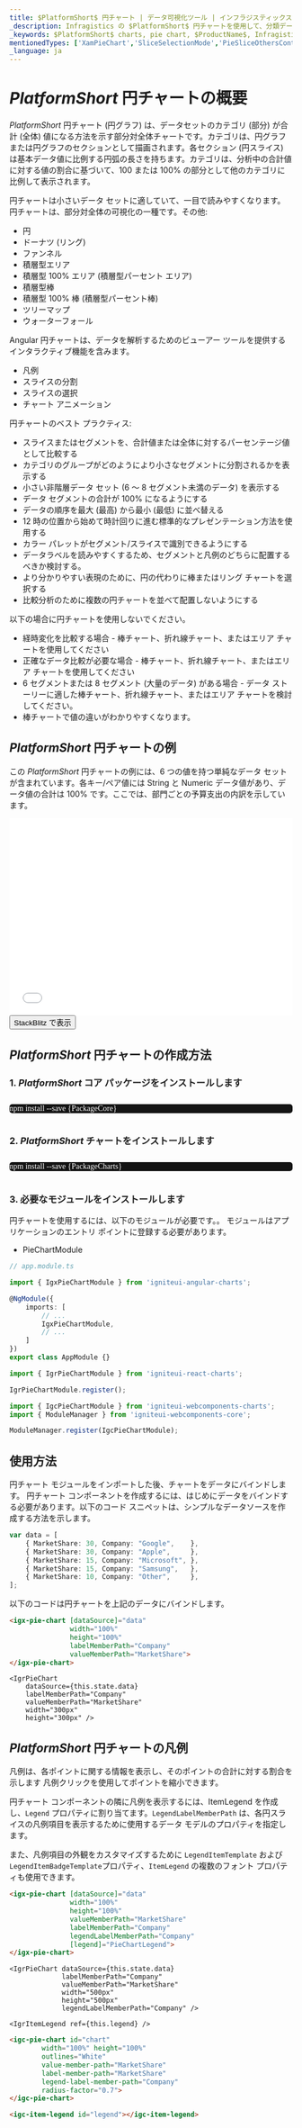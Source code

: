 ```yaml
---
title: $PlatformShort$ 円チャート | データ可視化ツール | インフラジスティックス
_description: Infragistics の $PlatformShort$ 円チャートを使用して、分類データを表示するカラフルな円チャートを作成します。
_keywords: $PlatformShort$ charts, pie chart, $ProductName$, Infragistics, data binding, slice selection, slice explosion, animation, チャート, 円チャート, データ バインディング, スライス選択, スライス切り離し, アニメーション, インフラジスティックス
mentionedTypes: ['XamPieChart','SliceSelectionMode','PieSliceOthersContext']
_language: ja
---
```

# $PlatformShort$ 円チャートの概要

$PlatformShort$ 円チャート (円グラフ) は、データセットのカテゴリ (部分) が合計 (全体) 値になる方法を示す部分対全体チャートです。カテゴリは、円グラフまたは円グラフのセクションとして描画されます。各セクション (円スライス) は基本データ値に比例する円弧の長さを持ちます。カテゴリは、分析中の合計値に対する値の割合に基づいて、100 または 100% の部分として他のカテゴリに比例して表示されます。

円チャートは小さいデータ セットに適していて、一目で読みやすくなります。円チャートは、部分対全体の可視化の一種です。その他:

- 円 
- ドーナツ (リング) 
- ファンネル 
- 積層型エリア
- 積層型 100% エリア (積層型パーセント エリア)
- 積層型棒 
- 積層型 100% 棒 (積層型パーセント棒) 
- ツリーマップ 
- ウォーターフォール 

Angular 円チャートは、データを解析するためのビューアー ツールを提供するインタラクティブ機能を含みます。

- 凡例 
- スライスの分割
- スライスの選択 
- チャート アニメーション 

円チャートのベスト プラクティス:

- スライスまたはセグメントを、合計値または全体に対するパーセンテージ値として比較する
- カテゴリのグループがどのようにより小さなセグメントに分割されるかを表示する
- 小さい非階層データ セット (6 ～ 8 セグメント未満のデータ) を表示する
- データ セグメントの合計が 100% になるようにする
- データの順序を最大 (最高) から最小 (最低) に並べ替える
- 12 時の位置から始めて時計回りに進む標準的なプレゼンテーション方法を使用する
- カラー パレットがセグメント/スライスで識別できるようにする
- データラベルを読みやすくするため、セグメントと凡例のどちらに配置するべきか検討する。
- より分かりやすい表現のために、円の代わりに棒またはリング チャートを選択する
- 比較分析のために複数の円チャートを並べて配置しないようにする

以下の場合に円チャートを使用しないでください。 

- 経時変化を比較する場合 - 棒チャート、折れ線チャート、またはエリア チャートを使用してください
- 正確なデータ比較が必要な場合 - 棒チャート、折れ線チャート、またはエリア チャートを使用してください
- 6 セグメントまたは 8 セグメント (大量のデータ) がある場合 - データ ストーリーに適した棒チャート、折れ線チャート、またはエリア チャートを検討してください。
- 棒チャートで値の違いがわかりやすくなります。

## $PlatformShort$ 円チャートの例

この $PlatformShort$ 円チャートの例には、6 つの値を持つ単純なデータ セットが含まれています。各キー/ペア値には String と Numeric データ値があり、データ値の合計は 100% です。ここでは、部門ごとの予算支出の内訳を示しています。

<div class="sample-container loading" style="height: 350px">
    <iframe id="pie-chart-data-sample-iframe" src='{environment:dvDemosBaseUrl}/charts/pie-chart-overview' width="100%" height="100%" seamless frameBorder="0" onload="onXPlatSampleIframeContentLoaded(this);" alt="$PlatformShort$ Pie Chart Overview Example"></iframe>
</div>
<div>
    <button data-localize="stackblitz" class="stackblitz-btn"   data-iframe-id="pie-chart-overview-iframe" data-demos-base-url="{environment:dvDemosBaseUrl}">StackBlitz で表示
    </button>
<sample-button src="charts/pie-chart/overview"></sample-button>

</div>

<div class="divider--half"></div>

## $PlatformShort$ 円チャートの作成方法

<!-- Angular, React, WebComponents -->
### 1. $PlatformShort$ コア パッケージをインストールします

<pre style="background:#141414;color:white;display:inline-block;padding:16x;margin-top:10px;font-family:'Consolas';border-radius:5px;width:100%">
npm install --save {PackageCore}
</pre>
<!-- end: Angular, React, WebComponents -->

<!-- Angular, React, WebComponents -->
### 2. $PlatformShort$ チャートをインストールします

<pre style="background:#141414;color:white;display:inline-block;padding:16x;margin-top:10px;font-family:'Consolas';border-radius:5px;width:100%">
npm install --save {PackageCharts}
</pre>
<!-- end: Angular, React, WebComponents -->

### <!-- Angular, React, WebComponents -->3. <!-- end: Angular, React, WebComponents -->必要なモジュールをインストールします
円チャートを使用するには、以下のモジュールが必要です。<!-- Angular, React, WebComponents -->。<!-- end: Angular, React, WebComponents --><!-- Blazor --> モジュールはアプリケーションのエントリ ポイントに登録する必要があります。

* PieChartModule
<!-- end: Blazor -->

```ts
// app.module.ts

import { IgxPieChartModule } from 'igniteui-angular-charts';

@NgModule({
    imports: [
        // ...
        IgxPieChartModule,
        // ...
    ]
})
export class AppModule {}
```

```ts
import { IgrPieChartModule } from 'igniteui-react-charts';

IgrPieChartModule.register();
```

```ts
import { IgcPieChartModule } from 'igniteui-webcomponents-charts';
import { ModuleManager } from 'igniteui-webcomponents-core';

ModuleManager.register(IgcPieChartModule);
```


<div class="divider--half"></div>

## 使用方法

円チャート モジュールをインポートした後、チャートをデータにバインドします。
円チャート コンポーネントを作成するには、はじめにデータをバインドする必要があります。以下のコード スニペットは、シンプルなデータソースを作成する方法を示します。

```ts
var data = [
    { MarketShare: 30, Company: "Google",    },
    { MarketShare: 30, Company: "Apple",     },
    { MarketShare: 15, Company: "Microsoft", },
    { MarketShare: 15, Company: "Samsung",   },
    { MarketShare: 10, Company: "Other",     },
];
```

以下のコードは円チャートを上記のデータにバインドします。

```html
<igx-pie-chart [dataSource]="data"
               width="100%"
               height="100%"
               labelMemberPath="Company"
               valueMemberPath="MarketShare">
</igx-pie-chart>
```
```tsx
<IgrPieChart
    dataSource={this.state.data}
    labelMemberPath="Company"
    valueMemberPath="MarketShare"
    width="300px"
    height="300px" />
```

<div class="divider--half"></div>

## $PlatformShort$ 円チャートの凡例

凡例は、各ポイントに関する情報を表示し、そのポイントの合計に対する割合を示します 凡例クリックを使用してポイントを縮小できます。

円チャート コンポーネントの隣に凡例を表示するには、ItemLegend を作成し、`Legend` プロパティに割り当てます。`LegendLabelMemberPath` は、各円スライスの凡例項目を表示するために使用するデータ モデルのプロパティを指定します。

また、凡例項目の外観をカスタマイズするために `LegendItemTemplate` および `LegendItemBadgeTemplate`プロパティ、`ItemLegend` の複数のフォント プロパティも使用できます。

```html
<igx-pie-chart [dataSource]="data"
               width="100%"
               height="100%"
               valueMemberPath="MarketShare"
               labelMemberPath="Company"
               legendLabelMemberPath="Company"
               [legend]="PieChartLegend">
</igx-pie-chart>
```

```tsx
<IgrPieChart dataSource={this.state.data}
             labelMemberPath="Company"
             valueMemberPath="MarketShare"
             width="500px"
             height="500px"
             legendLabelMemberPath="Company" />

<IgrItemLegend ref={this.legend} />

```

```html
<igc-pie-chart id="chart"
        width="100%" height="100%"
        outlines="White"
        value-member-path="MarketShare"
        label-member-path="MarketShare"
        legend-label-member-path="Company"
        radius-factor="0.7">
</igc-pie-chart>

<igc-item-legend id="legend"></igc-item-legend>

```

<div class="sample-container loading" style="height: 350px">
    <iframe id="pie-chart-legend-iframe" data-src='{environment:dvDemosBaseUrl}/charts/pie-chart-legend' width="100%" height="100%" seamless frameBorder="0" class="lazyload"></iframe>
</div>
<div>
    <button data-localize="stackblitz" class="stackblitz-btn"   data-iframe-id="pie-chart-legend-iframe" data-demos-base-url="{environment:dvDemosBaseUrl}">StackBlitz で表示
    </button>
<sample-button src="charts/pie-chart/legend"></sample-button>

</div>

<div class="divider--half"></div>

## 円チャートの凡例でパーセンテージを表示する方法

<!-- TODO -->

## $PlatformShort$ 円チャートのスタイル設定

<!-- TODO -->
<!-- <div class="sample-container loading" style="height: 500px">
    <iframe></iframe>
</div>
<div class="divider--half"></div> -->

## $PlatformShort$ ラジアル円チャート

## その他の分類項目
円チャート コンポーネントの基本データに、小さい値を含む多くの項目が含まれる場合があります。この場合、Others カテゴリは、単一スライスへの複数のデータ値の自動集計を許可します。

以下のサンプルは、`OthersCategoryThreshold` を 2 に設定、`OthersCategoryType` は Number に設定されています。したがって、2 以下の値を含む項目は、Others カテゴリに割り当てられます。

`OthersCategoryType` を Percent に設定すると、`OthersCategoryThreshold` は値ではなくパーセンテージとして解釈されます。つまり、値がすべての項目の値の合計の 2% 未満である項目は、Others カテゴリに割り当てられます。使用しているアプリケーションに最も適切な `OthersCategoryType` を使用できます。


```html
<igx-pie-chart [dataSource]="data"
               width="100%"
               height="100%"
               labelMemberPath="Company"
               valueMemberPath="MarketShare"
               othersCategoryThreshold="2"
               othersCategoryType="Number"
               othersCategoryText="Others">
</igx-pie-chart>
```
```tsx
<IgrPieChart dataSource={this.state.data}
             labelMemberPath="Company"
             valueMemberPath="MarketShare"
             width="500px"
             height="500px"
             othersCategoryThreshold="20"
             othersCategoryType="Number"
             othersCategoryText="Others"/>
```
```html
 <igc-pie-chart id="chart"
        width="100%" height="100%"
        label-member-path="Company"
        value-member-path="MarketShare"
        others-category-threshold="20"
        others-category-type="Number"
        others-category-text="Others"
        radius-factor="0.7">
</igc-pie-chart>
```

<div class="sample-container loading" style="height: 350px">
    <iframe id="pie-chart-others-iframe" data-src='{environment:dvDemosBaseUrl}/charts/pie-chart-others' width="100%" height="100%" seamless frameBorder="0" class="lazyload"></iframe>
</div>
<div>
    <button data-localize="stackblitz" class="stackblitz-btn"   data-iframe-id="pie-chart-others-iframe" data-demos-base-url="{environment:dvDemosBaseUrl}">StackBlitz で表示
    </button>
<sample-button src="charts/pie-chart/others"></sample-button>

</div>

<div class="divider--half"></div>

## 展開
円チャート コンポーネントは個々の円スライスの選択と展開だけでなく、選択状態を変更しカスタム ロジックを実装することを可能にする `SliceClick` イベントをコンポーネントサポートします。

```html
<igx-pie-chart [dataSource]="data"
               width="100%"
               height="100%"
               allowSliceExplosion="true"
               sliceClick="piechart_SliceClick">
</igx-pie-chart>
```

```tsx
<IgrPieChart dataSource={this.state.data}
             labelMemberPath="Company"
             valueMemberPath="MarketShare"
             width="100%"
             height="100%"
             explodedRadius={0.2}
             explodedSlices="1, 2"
             allowSliceExplosion="true"
             radiusFactor={0.7}
             sliceClick={this.onSliceClick}/>
```

```ts
import { IgrSliceClickEventArgs } from 'igniteui-react-charts';
import { IgrPieChartBase } from 'igniteui-react-charts';
import { IIgrPieChartBaseProps } from 'igniteui-react-charts';

public onSliceClick = (s: IgrPieChartBase<IIgrPieChartBaseProps>, e: IgrSliceClickEventArgs) => {
    e.isExploded = !e.isExploded;
	e.isSelected = false;
}
```

```ts
import { IgcSliceClickEventArgs } from 'igniteui-webcomponents-charts';
import { IgcPieChartComponent } from 'igniteui-webcomponents-charts';

public onSliceClick = (s: IgcPieChartComponent, e: IgcSliceClickEventArgs) => {
    e.isExploded = !e.isExploded;
	e.isSelected = false;
}
```

<div class="sample-container loading" style="height: 350px">
    <iframe id="pie-chart-explosion-iframe" data-src='{environment:dvDemosBaseUrl}/charts/pie-chart-explosion' width="100%" height="100%" seamless frameBorder="0" class="lazyload"></iframe>
</div>
<div>
    <button data-localize="stackblitz" class="stackblitz-btn"   data-iframe-id="pie-chart-explosion-iframe" data-demos-base-url="{environment:dvDemosBaseUrl}">StackBlitz で表示
    </button>
<sample-button src="charts/pie-chart/explosion"></sample-button>

</div>

<div class="divider--half"></div>

## 選択
デフォルトで、円チャートはマウス クリックによるスライス選択をサポートします。選択されたスライスは、`SelectedItems`  プロパティで取得します。選択したスライスがハイライトされます。

円チャートのモードは `SelectionMode` プロパティで設定します。デフォルト値は `Single` です。選択機能を無効化するためにはプロパティを `Manual` に設定します。

円チャート コンポーネントは、選択モードを 3 つコンポーネントサポートします。

* Single - single モードに設定すると、一度に 1 つのスライスのみ選択します。他のスライスを選択すると、最初に選択したスライスは選択解除され、新しいスライスが選択されます。
* Multiple - Multiple モードに設定すると、一度に複数のスライスを選択します。スライスをクリックするとスライスが選択され、他のスライスをクリックすると、最初のスライスも、新しくクリックしたスライスも選択されます。
* 手動 - Manual モードに設定すると、選択は無効化されます。

円チャート コンポーネントには、選択機能に関連する 4 つのイベントがあります。
* SelectedItemChanging
* SelectedItemChanged
* SelectedItemsChanging
* SelectedItemsChanged

「Changing」で終わるイベントはキャンセル可能なイベントです。すなわち、イベント引数プロパティ `Cancel` を true に設定することで、スライスの選択を停止します。True に設定すると、関連付けられたプロパティは更新されず、その結果スライスは選択されません。この設定はたとえば、スライスのデータによって一定のスライスの選択を無効化する場合に使用します。

「その他」スライスをクリックすると、`PieSliceOthersContext` オブジェクトが返されます。オブジェクトは、「その他」スライスに含まれるデータ項目のリストがあります。


```html
<igx-pie-chart [dataSource]="data"
            width="100%"
            height="100%"
            selectionMode="multiple"
            selectedSliceStroke = "white"
            selectedSliceFill= "rgb(143,143,143)"
            selectedSliceOpacity =1.0
            selectedSliceStrokeThickness=2>
</igx-pie-chart>
```

```tsx
<IgrPieChart dataSource={this.state.data}
            labelMemberPath="Company"
            valueMemberPath="MarketShare"
            width="100%"
            height="100%"
            ref={this.onPieRef}
            selectionMode="multiple"
            sliceClick={this.onSliceClick}
            selectedSliceStroke="white"
            selectedSliceFill="rgb(143,143,143)"
            selectedSliceOpacity = "1.0"
            selectedSliceStrokeThickness= "2"/>
```

```ts
public onPieRef(chart: IgrPieChart) {
    this.chart  = chart;
}

public onSliceClick = (s: IgrPieChartBase<IIgrPieChartBaseProps>, e: IgrSliceClickEventArgs) =>
    let selectedSlices: string = "";
    const selectedItems = this.chart.selectedItems.toArray();

    for (const item of selectedItems) {
       selectedSlices += item.Company + " ";
    }
    this.setState( {selectedLabel: selectedSlices } );
}
```

```html
<igc-pie-chart id="chart"
    width="100%"
    height="100%"
    label-member-path="Company"
    value-member-path="MarketShare"
    selection-mode="Multiple"
    radius-factor="0.7">
</igc-pie-chart>
```

```ts
Public onSliceClick(s: IgcPieChartComponent, e: IgcSliceClickEventArgs) {
    let selectedSlice: string = "";
    const selectedItems = this.chart.selectedItems.toArray();

    for (const item of selectedItems) {
        selectedSlice += item.Company + ", ";
    }

    this.label.innerText = "Selected Slices: " + selectedSlice;
    }
```
<div class="sample-container loading" style="height: 350px">
    <iframe id="pie-chart-selection-iframe" data-src='{environment:dvDemosBaseUrl}/charts/pie-chart-selection' width="100%" height="100%" seamless frameBorder="0" class="lazyload"></iframe>
</div>
<div>
    <button data-localize="stackblitz" class="stackblitz-btn"   data-iframe-id="pie-chart-selection-iframe" data-demos-base-url="{environment:dvDemosBaseUrl}">StackBlitz で表示
    </button>
<sample-button src="charts/pie-chart/selection"></sample-button>

</div>

<div class="divider--half"></div>


## アニメーション

チャートの半径をスケールする `radiusFactor` プロパティを設定して円チャートをすばやくアニメーション化できます。`startAngle` プロパティを設定してチャートが回転する間、チャートの角度が増加し続けるようにします。

以下のコードでは、radiusFactor がチャートをサイズの 0.25% 増加し、startAngle がチャートを 1 度回転しています。radiusFactor と startAngle が最大値に達すると、アニメーション フラグをリセットし、間隔をクリアしてアニメーションを停止します。

```ts
window.setInterval(() => this.tick(), 15);

public tick(): void {
    if (this.isAnimating) {
        if (this.chart.radiusFactor < 1.0)
            this.chart.radiusFactor += 0.0025;

        if (this.chart.startAngle < 360)
            this.chart.startAngle++;

        if (this.chart.radiusFactor >= 1.0 &&
            this.chart.startAngle >= 360) {
            this.isAnimating = false;
            window.clearInterval(this.interval);
        }
    }
}
```

<div class="sample-container loading" style="height: 350px">
    <iframe id="pie-chart-animation-iframe" data-src='{environment:dvDemosBaseUrl}/charts/pie-chart-animation' width="100%" height="100%" seamless frameBorder="0" class="lazyload"></iframe>
</div>
<div>
    <button data-localize="stackblitz" class="stackblitz-btn"   data-iframe-id="pie-chart-animation-iframe" data-demos-base-url="{environment:dvDemosBaseUrl}">StackBlitz で表示
    </button>
<sample-button src="charts/pie-chart/animation"></sample-button>

</div>

<div class="divider--half"></div>

<!-- TODO list API links used in this topic 
## API メンバー
-->